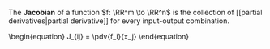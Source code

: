 The **Jacobian** of a function $f: \RR^m \to \RR^n$ is the collection of [[partial derivatives|partial derivative]] for every input-output combination.

\begin{equation}
J_{ij} = \pdv{f_i}{x_j}
\end{equation}
